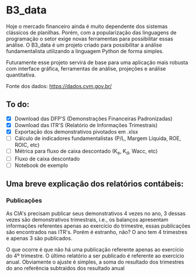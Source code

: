 # B3_data

Hoje o mercado financeiro ainda é muito dependente dos sistemas clássicos de planilhas. Porém, com a popularização das linguagens de programação o setor exige novas ferramentas para possibilitar essas análise. O B3_data é um projeto criado para possibilitar a análise fundamentalista utilizando a linguagem Python de forma simples.

Futuramente esse projeto servirá de base para uma aplicação mais robusta com interface gráfica, ferramentas de análise, projeções e análise quantitativa.

Fonte dos dados: https://dados.cvm.gov.br/

## To do:

- [x] Download das DFP'S (Demonstrações Financeiras Padronizadas)
- [X] Download das ITR'S (Relatório de Informações Trimestrais)
- [X] Exportação dos demonstrativos pivotados em .xlsx
- [ ] Cálculo de indicadores fundamentalistas (P/L, Margem Líquida, ROE, ROIC, etc)
- [ ] Métrica para fluxo de caixa descontado (K<sub>e</sub>, K<sub>d</sub>, Wacc, etc)
- [ ] Fluxo de caixa descontado
- [ ] Notebook de exemplo

## Uma breve explicação dos relatórios contábeis:

### Publicações

As CIA's precisam publicar seus demonstrativos 4 vezes no ano, 3 dessas vezes são demonstrativos trimestrais, i.e., os balanços apresentam informações referentes apenas ao exercício do trimestre, essas publicações são encontrados nas ITR's. Porém é estranho, não? O ano tem 4 trimestres e apenas 3 são publicados.

O que ocorre é que não há uma publicação referente apenas ao exercício do 4º trimestre. O último relatório a ser publicado é referente ao exercício anual. Obviamente o ajuste é simples, a soma do resultado dos trimestres do ano referência subtraídos dos resultado anual

